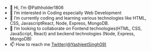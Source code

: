 - 👋 Hi, I’m @Pathholder1806
- 👀 I’m interested in Coding especially Web Development
- 🌱 I’m currently coding and learning various technologies like HTML, CSS, JavascriptReact, Node, Express, MongoDB.
- 💞️ I’m looking to collaborate on Fontend technologies(HTML, CSS, JavaScript, React) and beckend technologies (Node, Express, MongoDB)
- 📫 How to reach me [Twitter(@YashjeetSingh09)](https://twitter.com/YashjeetSingh09)

<!---
Pathholder1806/Pathholder1806 is a ✨ special ✨ repository because its `README.md` (this file) appears on your GitHub profile.
You can click the Preview link to take a look at your changes.
--->
